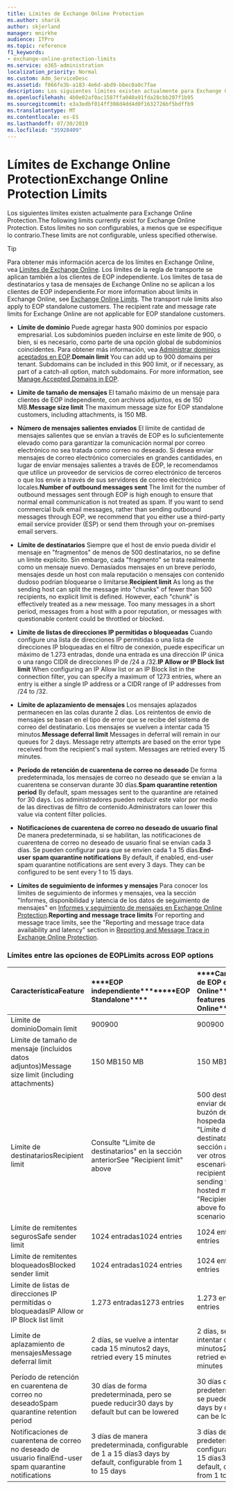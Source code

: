 ```yaml
---
title: Límites de Exchange Online Protection
ms.author: sharik
author: skjerland
manager: mnirkhe
audience: ITPro
ms.topic: reference
f1_keywords:
- exchange-online-protection-limits
ms.service: o365-administration
localization_priority: Normal
ms.custom: Adm_ServiceDesc
ms.assetid: f866fe3b-a183-4e6d-abd9-bbec0a0c7fae
description: Los siguientes límites existen actualmente para Exchange Online Protection. Estos límites no son configurables, a menos que se especifique lo contrario.
ms.openlocfilehash: 4b0e02af0ac1587ffa040a91fda28cbb207f1b95
ms.sourcegitcommit: e3a3edbf014ff308d4dd4d0f1632726bf5bdffb9
ms.translationtype: MT
ms.contentlocale: es-ES
ms.lasthandoff: 07/30/2019
ms.locfileid: "35928409"
---
```

# <a name="exchange-online-protection-limits"></a><span data-ttu-id="aa07b-104">Límites de Exchange Online Protection</span><span class="sxs-lookup"><span data-stu-id="aa07b-104">Exchange Online Protection Limits</span></span>

<span data-ttu-id="aa07b-105">Los siguientes límites existen actualmente para Exchange Online Protection.</span><span class="sxs-lookup"><span data-stu-id="aa07b-105">The following limits currently exist for Exchange Online Protection.</span></span> <span data-ttu-id="aa07b-106">Estos límites no son configurables, a menos que se especifique lo contrario.</span><span class="sxs-lookup"><span data-stu-id="aa07b-106">These limits are not configurable, unless specified otherwise.</span></span> 
  
> [!TIP]
> <span data-ttu-id="aa07b-p103">Para obtener más información acerca de los límites en Exchange Online, vea [Límites de Exchange Online](../exchange-online-service-description/exchange-online-limits.md). Los límites de la regla de transporte se aplican también a los clientes de EOP independiente. Los límites de tasa de destinatarios y tasa de mensajes de Exchange Online no se aplican a los clientes de EOP independiente.</span><span class="sxs-lookup"><span data-stu-id="aa07b-p103">For more information about limits in Exchange Online, see [Exchange Online Limits](../exchange-online-service-description/exchange-online-limits.md). The transport rule limits also apply to EOP standalone customers. The recipient rate and message rate limits for Exchange Online are not applicable for EOP standalone customers.</span></span> 
  
- <span data-ttu-id="aa07b-p104">**Límite de dominio** Puede agregar hasta 900 dominios por espacio empresarial. Los subdominios pueden incluirse en este límite de 900, o bien, si es necesario, como parte de una opción global de subdominios coincidentes. Para obtener más información, vea [Administrar dominios aceptados en EOP](https://go.microsoft.com/fwlink/p/?LinkId=282239).</span><span class="sxs-lookup"><span data-stu-id="aa07b-p104">**Domain limit** You can add up to 900 domains per tenant. Subdomains can be included in this 900 limit, or if necessary, as part of a catch-all option, match subdomains. For more information, see [Manage Accepted Domains in EOP](https://go.microsoft.com/fwlink/p/?LinkId=282239).</span></span>
    
- <span data-ttu-id="aa07b-113">**Límite de tamaño de mensajes** El tamaño máximo de un mensaje para clientes de EOP independiente, con archivos adjuntos, es de 150 MB.</span><span class="sxs-lookup"><span data-stu-id="aa07b-113">**Message size limit** The maximum message size for EOP standalone customers, including attachments, is 150 MB.</span></span> 
    
- <span data-ttu-id="aa07b-p105">**Número de mensajes salientes enviados** El límite de cantidad de mensajes salientes que se envían a través de EOP es lo suficientemente elevado como para garantizar la comunicación normal por correo electrónico no sea tratada como correo no deseado. Si desea enviar mensajes de correo electrónico comerciales en grandes cantidades, en lugar de enviar mensajes salientes a través de EOP, le recomendamos que utilice un proveedor de servicios de correo electrónico de terceros o que los envíe a través de sus servidores de correo electrónico locales.</span><span class="sxs-lookup"><span data-stu-id="aa07b-p105">**Number of outbound messages sent** The limit for the number of outbound messages sent through EOP is high enough to ensure that normal email communication is not treated as spam. If you want to send commercial bulk email messages, rather than sending outbound messages through EOP, we recommend that you either use a third-party email service provider (ESP) or send them through your on-premises email servers.</span></span> 
    
- <span data-ttu-id="aa07b-p106">**Límite de destinatarios** Siempre que el host de envío pueda dividir el mensaje en "fragmentos" de menos de 500 destinatarios, no se define un límite explícito. Sin embargo, cada "fragmento" se trata realmente como un mensaje nuevo. Demasiados mensajes en un breve período, mensajes desde un host con mala reputación o mensajes con contenido dudoso podrían bloquearse o limitarse.</span><span class="sxs-lookup"><span data-stu-id="aa07b-p106">**Recipient limit** As long as the sending host can split the message into "chunks" of fewer than 500 recipients, no explicit limit is defined. However, each "chunk" is effectively treated as a new message. Too many messages in a short period, messages from a host with a poor reputation, or messages with questionable content could be throttled or blocked.</span></span> 
    
- <span data-ttu-id="aa07b-119">**Límite de listas de direcciones IP permitidas o bloqueadas** Cuando configure una lista de direcciones IP permitidas o una lista de direcciones IP bloqueadas en el filtro de conexión, puede especificar un máximo de 1.273 entradas, donde una entrada es una dirección IP única o una rango CIDR de direcciones IP de /24 a /32.</span><span class="sxs-lookup"><span data-stu-id="aa07b-119">**IP Allow or IP Block list limit** When configuring an IP Allow list or an IP Block list in the connection filter, you can specify a maximum of 1273 entries, where an entry is either a single IP address or a CIDR range of IP addresses from /24 to /32.</span></span> 
    
- <span data-ttu-id="aa07b-p107">**Límite de aplazamiento de mensajes** Los mensajes aplazados permanecen en las colas durante 2 días. Los reintentos de envío de mensajes se basan en el tipo de error que se recibe del sistema de correo del destinatario. Los mensajes se vuelven a intentar cada 15 minutos.</span><span class="sxs-lookup"><span data-stu-id="aa07b-p107">**Message deferral limit** Messages in deferral will remain in our queues for 2 days. Message retry attempts are based on the error type received from the recipient's mail system. Messages are retried every 15 minutes.</span></span> 
    
- <span data-ttu-id="aa07b-123">**Período de retención de cuarentena de correo no deseado** De forma predeterminada, los mensajes de correo no deseado que se envían a la cuarentena se conservan durante 30 días.</span><span class="sxs-lookup"><span data-stu-id="aa07b-123">**Spam quarantine retention period** By default, spam messages sent to the quarantine are retained for 30 days.</span></span> <span data-ttu-id="aa07b-124">Los administradores pueden reducir este valor por medio de las directivas de filtro de contenido.</span><span class="sxs-lookup"><span data-stu-id="aa07b-124">Administrators can lower this value via content filter policies.</span></span> 
    
- <span data-ttu-id="aa07b-p109">**Notificaciones de cuarentena de correo no deseado de usuario final** De manera predeterminada, si se habilitan, las notificaciones de cuarentena de correo no deseado de usuario final se envían cada 3 días. Se pueden configurar para que se envíen cada 1 a 15 días.</span><span class="sxs-lookup"><span data-stu-id="aa07b-p109">**End-user spam quarantine notifications** By default, if enabled, end-user spam quarantine notifications are sent every 3 days. They can be configured to be sent every 1 to 15 days.</span></span> 
    
- <span data-ttu-id="aa07b-127">**Límites de seguimiento de informes y mensajes** Para conocer los límites de seguimiento de informes y mensajes, vea la sección "Informes, disponibilidad y latencia de los datos de seguimiento de mensajes" en [Informes y seguimiento de mensajes en Exchange Online Protection](https://go.microsoft.com/fwlink/?LinkId=394248).</span><span class="sxs-lookup"><span data-stu-id="aa07b-127">**Reporting and message trace limits** For reporting and message trace limits, see the "Reporting and message trace data availability and latency" section in [Reporting and Message Trace in Exchange Online Protection](https://go.microsoft.com/fwlink/?LinkId=394248).</span></span>
    
### <a name="limits-across-eop-options"></a><span data-ttu-id="aa07b-128">Límites entre las opciones de EOP</span><span class="sxs-lookup"><span data-stu-id="aa07b-128">Limits across EOP options</span></span>

|<span data-ttu-id="aa07b-129">**Característica**</span><span class="sxs-lookup"><span data-stu-id="aa07b-129">**Feature**</span></span>|<span data-ttu-id="aa07b-130">\*\*\*\*EOP independiente\*\*\*\*</span><span class="sxs-lookup"><span data-stu-id="aa07b-130">\*\*\*\*EOP Standalone\*\*\*\*</span></span>|<span data-ttu-id="aa07b-131">\*\*\*\*Características de EOP en Exchange Online\*\*\*\*</span><span class="sxs-lookup"><span data-stu-id="aa07b-131">\*\*\*\*EOP features in Exchange Online\*\*\*\*</span></span>|<span data-ttu-id="aa07b-132">\*\*\*\*Exchange Enterprise CAL con servicios\*\*\*\*</span><span class="sxs-lookup"><span data-stu-id="aa07b-132">\*\*\*\*Exchange Enterprise CAL with Services\*\*\*\*</span></span>|
|:-----|:-----|:-----|:-----|
|<span data-ttu-id="aa07b-133">Límite de dominio</span><span class="sxs-lookup"><span data-stu-id="aa07b-133">Domain limit</span></span>  <br/> |<span data-ttu-id="aa07b-134">900</span><span class="sxs-lookup"><span data-stu-id="aa07b-134">900</span></span>  <br/> |<span data-ttu-id="aa07b-135">900</span><span class="sxs-lookup"><span data-stu-id="aa07b-135">900</span></span>  <br/> |<span data-ttu-id="aa07b-136">900</span><span class="sxs-lookup"><span data-stu-id="aa07b-136">900</span></span>  <br/> |
|<span data-ttu-id="aa07b-137">Límite de tamaño de mensaje (incluidos datos adjuntos)</span><span class="sxs-lookup"><span data-stu-id="aa07b-137">Message size limit (including attachments)</span></span>  <br/> |<span data-ttu-id="aa07b-138">150 MB</span><span class="sxs-lookup"><span data-stu-id="aa07b-138">150 MB</span></span>  <br/> |<span data-ttu-id="aa07b-139">150 MB</span><span class="sxs-lookup"><span data-stu-id="aa07b-139">150 MB</span></span>  <br/> |<span data-ttu-id="aa07b-140">150 MB</span><span class="sxs-lookup"><span data-stu-id="aa07b-140">150 MB</span></span>  <br/> |
|<span data-ttu-id="aa07b-141">Límite de destinatarios</span><span class="sxs-lookup"><span data-stu-id="aa07b-141">Recipient limit</span></span>  <br/> |<span data-ttu-id="aa07b-142">Consulte "Límite de destinatarios" en la sección anterior</span><span class="sxs-lookup"><span data-stu-id="aa07b-142">See "Recipient limit" above</span></span>  <br/> |<span data-ttu-id="aa07b-143">500 destinatarios al enviar desde un buzón de correo hospedado; consulte "Límite de destinatarios" en la sección anterior para ver otros escenarios</span><span class="sxs-lookup"><span data-stu-id="aa07b-143">500 recipients when sending from a hosted mailbox; see "Recipient limit" above for other scenarios</span></span>  <br/> |<span data-ttu-id="aa07b-144">Consulte "Límite de destinatarios" en la sección anterior</span><span class="sxs-lookup"><span data-stu-id="aa07b-144">See "Recipient limit" above</span></span>  <br/> |
|<span data-ttu-id="aa07b-145">Límite de remitentes seguros</span><span class="sxs-lookup"><span data-stu-id="aa07b-145">Safe sender limit</span></span>  <br/> |<span data-ttu-id="aa07b-146">1024 entradas</span><span class="sxs-lookup"><span data-stu-id="aa07b-146">1024 entries</span></span>  <br/> |<span data-ttu-id="aa07b-147">1024 entradas</span><span class="sxs-lookup"><span data-stu-id="aa07b-147">1024 entries</span></span>  <br/> ||
|<span data-ttu-id="aa07b-148">Límite de remitentes bloqueados</span><span class="sxs-lookup"><span data-stu-id="aa07b-148">Blocked sender limit</span></span>  <br/> |<span data-ttu-id="aa07b-149">1024 entradas</span><span class="sxs-lookup"><span data-stu-id="aa07b-149">1024 entries</span></span>  <br/> |<span data-ttu-id="aa07b-150">1024 entradas</span><span class="sxs-lookup"><span data-stu-id="aa07b-150">1024 entries</span></span>  <br/> ||
|<span data-ttu-id="aa07b-151">Límite de listas de direcciones IP permitidas o bloqueadas</span><span class="sxs-lookup"><span data-stu-id="aa07b-151">IP Allow or IP Block list limit</span></span>  <br/> |<span data-ttu-id="aa07b-152">1.273 entradas</span><span class="sxs-lookup"><span data-stu-id="aa07b-152">1273 entries</span></span>  <br/> |<span data-ttu-id="aa07b-153">1.273 entradas</span><span class="sxs-lookup"><span data-stu-id="aa07b-153">1273 entries</span></span>  <br/> |<span data-ttu-id="aa07b-154">1.273 entradas</span><span class="sxs-lookup"><span data-stu-id="aa07b-154">1273 entries</span></span>  <br/> |
|<span data-ttu-id="aa07b-155">Límite de aplazamiento de mensajes</span><span class="sxs-lookup"><span data-stu-id="aa07b-155">Message deferral limit</span></span>  <br/> |<span data-ttu-id="aa07b-156">2 días, se vuelve a intentar cada 15 minutos</span><span class="sxs-lookup"><span data-stu-id="aa07b-156">2 days, retried every 15 minutes</span></span>  <br/> |<span data-ttu-id="aa07b-157">2 días, se vuelve a intentar cada 15 minutos</span><span class="sxs-lookup"><span data-stu-id="aa07b-157">2 days, retried every 15 minutes</span></span>  <br/> |<span data-ttu-id="aa07b-158">2 días, se vuelve a intentar cada 15 minutos</span><span class="sxs-lookup"><span data-stu-id="aa07b-158">2 days, retried every 15 minutes</span></span>  <br/> |
|<span data-ttu-id="aa07b-159">Período de retención en cuarentena de correo no deseado</span><span class="sxs-lookup"><span data-stu-id="aa07b-159">Spam quarantine retention period</span></span>  <br/> |<span data-ttu-id="aa07b-160">30 días de forma predeterminada, pero se puede reducir</span><span class="sxs-lookup"><span data-stu-id="aa07b-160">30 days by default but can be lowered</span></span>  <br/> |<span data-ttu-id="aa07b-161">30 días de forma predeterminada, pero se puede reducir</span><span class="sxs-lookup"><span data-stu-id="aa07b-161">30 days by default but can be lowered</span></span>  <br/> |<span data-ttu-id="aa07b-162">30 días de forma predeterminada, pero se puede reducir</span><span class="sxs-lookup"><span data-stu-id="aa07b-162">30 days by default but can be lowered</span></span>  <br/> |
|<span data-ttu-id="aa07b-163">Notificaciones de cuarentena de correo no deseado de usuario final</span><span class="sxs-lookup"><span data-stu-id="aa07b-163">End-user spam quarantine notifications</span></span>  <br/> |<span data-ttu-id="aa07b-164">3 días de manera predeterminada, configurable de 1 a 15 días</span><span class="sxs-lookup"><span data-stu-id="aa07b-164">3 days by default, configurable from 1 to 15 days</span></span>  <br/> |<span data-ttu-id="aa07b-165">3 días de manera predeterminada, configurable de 1 a 15 días</span><span class="sxs-lookup"><span data-stu-id="aa07b-165">3 days by default, configurable from 1 to 15 days</span></span>  <br/> |<span data-ttu-id="aa07b-166">3 días de manera predeterminada, configurable de 1 a 15 días</span><span class="sxs-lookup"><span data-stu-id="aa07b-166">3 days by default, configurable from 1 to 15 days</span></span>  <br/> |
   

